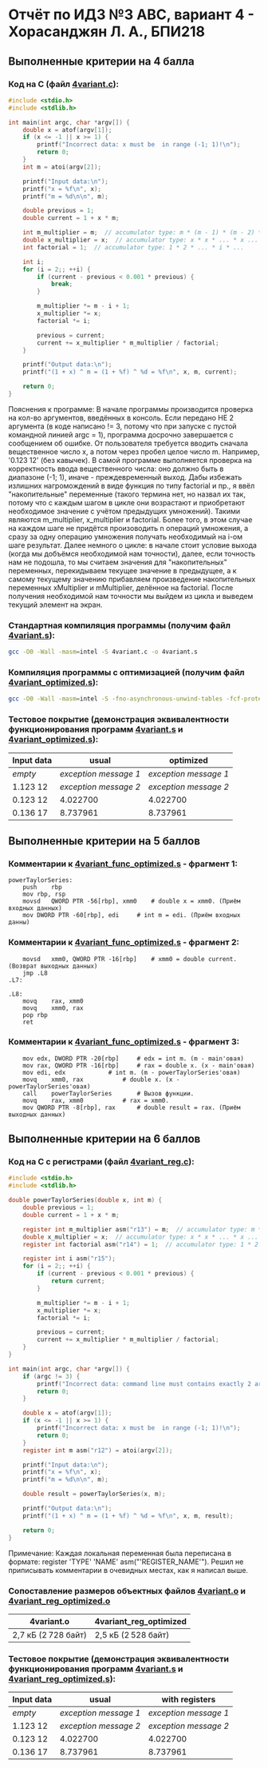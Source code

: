 # Отчёт по ИДЗ №3 АВС, вариант 4 - Хорасанджян Л. А., БПИ218

## Выполненные критерии на 4 балла

### Код на C (файл [4variant.c](https://github.com/lkhorasandzhian/csa-ihw3/blob/main/grade_4/4variant.c)):

```c
#include <stdio.h>
#include <stdlib.h>

int main(int argc, char *argv[]) {
    double x = atof(argv[1]);
    if (x <= -1 || x >= 1) {
        printf("Incorrect data: x must be  in range (-1; 1)!\n");
        return 0;
    }
    int m = atoi(argv[2]);

    printf("Input data:\n");
    printf("x = %f\n", x);
    printf("m = %d\n\n", m);

    double previous = 1;
    double current = 1 + x * m;

    int m_multiplier = m;  // accumulator type: m * (m - 1) * (m - 2) * ... * (m - i + 1) * ...
    double x_multiplier = x;  // accumulator type: x * x * ... * x ...
    int factorial = 1;  // accumulator type: 1 * 2 * ... * i * ...

    int i;
    for (i = 2;; ++i) {
        if (current - previous < 0.001 * previous) {
            break;
        }

        m_multiplier *= m - i + 1;
        x_multiplier *= x;
        factorial *= i;

        previous = current;
        current += x_multiplier * m_multiplier / factorial;
    }

    printf("Output data:\n");
    printf("(1 + x) ^ m = (1 + %f) ^ %d = %f\n", x, m, current);

    return 0;
}
```
Пояснения к программе:
В начале программы производится проверка на кол-во аргументов, введённых в консоль. Если передано НЕ 2 аргумента (в коде написано != 3, потому что при запуске с пустой командной линией argc = 1), программа досрочно завершается с сообщением об ошибке. От пользователя требуется вводить сначала вещественное число x, а потом через пробел целое число m. Например, '0.123 12' (без кавычек). В самой программе выполняется проверка на корректность ввода вещественного числа: оно должно быть в диапазоне (-1; 1), иначе - преждевременный выход. Дабы избежать излишних нагромождений в виде функция по типу factorial и пр., я ввёл "накопительные" переменные (такого термина нет, но назвал их так, потому что с каждым шагом в цикле они возрастают и приобретают необходимое значение с учётом предыдущих умножений). Такими являются m_multiplier, x_multiplier и factorial. Более того, в этом случае на каждом шаге не придётся произоводить n операций умножения, а сразу за одну операцию умножения получать необходимый на i-ом шаге результат. Далее немного о цикле: в начале стоит условие выхода (когда мы добъёмся необходимой нам точности), далее, если точность нам не подошла, то мы считаем значения для "накопительных" переменных, перекидываем текущее значение в предыдущее, а к самому текущему значению прибавляем произведение накопительных переменных xMultiplier и mMultiplier, делённое на factorial. После получения необходимой нам точности мы выйдем из цикла и выведем текущий элемент на экран.

### Стандартная компиляция программы (получим файл [4variant.s](https://github.com/lkhorasandzhian/csa-ihw3/blob/main/grade_4/assembly-usual/4variant.s)):

```sh
gcc -O0 -Wall -masm=intel -S 4variant.c -o 4variant.s
```

### Компиляция программы с оптимизацией (получим файл [4variant_optimized.s](https://github.com/lkhorasandzhian/csa-ihw3/blob/main/grade_4/assembly_optimized/4variant_optimized.s)):

```sh
gcc -O0 -Wall -masm=intel -S -fno-asynchronous-unwind-tables -fcf-protection=none 4variant.c -o 4variant_optimized.s
```

### Тестовое покрытие (демонстрация эквивалентности функционирования программ [4variant.s](https://github.com/lkhorasandzhian/csa-ihw3/blob/main/grade_4/assembly-usual/4variant.s) и [4variant_optimized.s](https://github.com/lkhorasandzhian/csa-ihw3/blob/main/grade_4/assembly_optimized/4variant_optimized.s)):
| Input data                 | usual                      | optimized                  |
|----------------------------|----------------------------|----------------------------|
| *empty*                    | *exception message 1*      | *exception message 1*      |
| 1.123 12                   | *exception message 2*      | *exception message 2*      |
| 0.123 12                   | 4.022700                   | 4.022700                   |
| 0.136 17                   | 8.737961                   | 8.737961                   |

## Выполненные критерии на 5 баллов

### Комментарии к [4variant_func_optimized.s](https://github.com/lkhorasandzhian/csa-ihw3/blob/main/grade_5/4variant_func_optimized.s) - фрагмент 1:

```assembly
powerTaylorSeries:
	push	rbp
	mov	rbp, rsp
	movsd	QWORD PTR -56[rbp], xmm0	# double x = xmm0. (Приём входных данных)
	mov	DWORD PTR -60[rbp], edi		# int m = edi. (Приём входных данны)
```

### Комментарии к [4variant_func_optimized.s](https://github.com/lkhorasandzhian/csa-ihw3/blob/main/grade_5/4variant_func_optimized.s) - фрагмент 2:

```assembly
	movsd	xmm0, QWORD PTR -16[rbp]	# xmm0 = double current. (Возврат выходных данных)
	jmp	.L8
.L7:
```
```assembly
.L8:
	movq	rax, xmm0
	movq	xmm0, rax
	pop	rbp
	ret
```

### Комментарии к [4variant_func_optimized.s](https://github.com/lkhorasandzhian/csa-ihw3/blob/main/grade_5/4variant_func_optimized.s) - фрагмент 3:

```assembly
	mov	edx, DWORD PTR -20[rbp]		# edx = int m. (m - main'овая)
	mov	rax, QWORD PTR -16[rbp]		# rax = double x. (x - main'овая) 
	mov	edi, edx			# int m. (m - powerTaylorSeries'овая)
	movq	xmm0, rax			# double x. (x - powerTaylorSeries'овая)
	call	powerTaylorSeries		# Вызов функции.
	movq	rax, xmm0			# rax = xmm0.
	mov	QWORD PTR -8[rbp], rax		# double result = rax. (Приём выходных данных)
```

## Выполненные критерии на 6 баллов

### Код на C с регистрами (файл [4variant_reg.c](https://github.com/lkhorasandzhian/csa-ihw3/blob/main/grade_6/4variant_reg.c)):

```c
#include <stdio.h>
#include <stdlib.h>

double powerTaylorSeries(double x, int m) {
    double previous = 1;
    double current = 1 + x * m;

    register int m_multiplier asm("r13") = m;  // accumulator type: m * (m - 1) * (m - 2) * ... * (m - i + 1) * ...
    double x_multiplier = x;  // accumulator type: x * x * ... * x ...
    register int factorial asm("r14") = 1;  // accumulator type: 1 * 2 * ... * i * ...

    register int i asm("r15");
    for (i = 2;; ++i) {
        if (current - previous < 0.001 * previous) {
            return current;
        }

        m_multiplier *= m - i + 1;
        x_multiplier *= x;
        factorial *= i;

        previous = current;
        current += x_multiplier * m_multiplier / factorial;
    }
}

int main(int argc, char *argv[]) {
    if (argc != 3) {
        printf("Incorrect data: command line must contains exactly 2 arguments!\n");
        return 0;
    }

    double x = atof(argv[1]);
    if (x <= -1 || x >= 1) {
        printf("Incorrect data: x must be  in range (-1; 1)!\n");
        return 0;
    }
    register int m asm("r12") = atoi(argv[2]);

    printf("Input data:\n");
    printf("x = %f\n", x);
    printf("m = %d\n\n", m);

    double result = powerTaylorSeries(x, m);

    printf("Output data:\n");
    printf("(1 + x) ^ m = (1 + %f) ^ %d = %f\n", x, m, result);

    return 0;
}
```

Примечание:
Каждая локальная переменная была переписана в формате: register 'TYPE' 'NAME' asm("'REGISTER_NAME'").
Решил не приписывать комментарии в очевидных местах, как я написал выше.

### Сопоставление размеров объектных файлов [4variant.o](https://github.com/lkhorasandzhian/csa-ihw3/blob/main/grade_4/assembly-usual/4variant.o) и [4variant_reg_optimized.o](https://github.com/lkhorasandzhian/csa-ihw3/blob/main/grade_6/4variant_reg_optimized.o)
| 4variant.o          | 4variant\_reg\_optimized |
|---------------------|--------------------------|
| 2,7 кБ (2 728 байт) | 2,5 кБ (2 528 байт)      |

### Тестовое покрытие (демонстрация эквивалентности функционирования программ [4variant.s](https://github.com/lkhorasandzhian/csa-ihw3/blob/main/grade_4/assembly-usual/4variant.s) и [4variant_reg_optimized.s](https://github.com/lkhorasandzhian/csa-ihw3/blob/main/grade_6/4variant_reg_optimized.s)):
| Input data                 | usual                      | with registers                  |
|----------------------------|----------------------------|---------------------------------|
| *empty*                    | *exception message 1*      | *exception message 1*           |
| 1.123 12                   | *exception message 2*      | *exception message 2*           |
| 0.123 12                   | 4.022700                   | 4.022700                        |
| 0.136 17                   | 8.737961                   | 8.737961                        |
